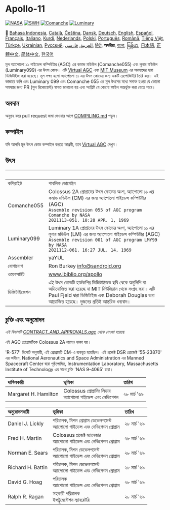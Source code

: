 # Apollo-11

[![NASA][1]][2]
[![SWH]][SWH_URL]
[![Comanche]][ComancheMilestone]
[![Luminary]][LuminaryMilestone]

🎌
[Bahasa Indonesia][ID],
[Català][CA],
[Čeština][CZ],
[Dansk][DA],
[Deutsch][DE],
[English][EN],
[Español][ES],
[Français][FR],
[Italiano][IT],
[Kurdi][KU],
[Nederlands][NL],
[Polski][PL],
[Português][PT_BR],
[Română][RO],
[Tiếng Việt][VI],
[Türkçe][TR],
[Ukrainian][UA],
[Русский][RU],
[العربية][AR],
[فارسی][FA],
[हिंदी][HI_IN],
**অসমীয়া**,
[বাংলা][BD_BN],
[မြန်မာ][MM],
[日本語][JA],
[正體中文][ZH_TW],
[简体中文][ZH_CN],
[한국어][KO_KR]

[AR]:README.ar.md
[AS_IN]:README.as_in.md
[BD_BN]:README.bd_bn.md
[CA]:README.ca.md
[CZ]:README.cz.md
[DA]:README.da.md
[DE]:README.de.md
[EN]:README.md
[ES]:README.es.md
[FA]:README.fa.md
[FR]:README.fr.md
[HI_IN]:README.hi_in.md
[ID]:README.id.md
[IT]:README.it.md
[JA]:README.ja.md
[KO_KR]:README.ko_kr.md
[KU]:README.ku.md
[MM]:README.mm.md
[PL]:README.pl.md
[PT_BR]:README.pt_br.md
[RO]:README.ro.md
[RU]:README.ru.md
[TR]:README.tr.md
[UA]:README.ua.md
[VI]:README.vi.md
[ZH_CN]:README.zh_cn.md
[ZH_TW]:README.zh_tw.md
[NL]:README.nl.md

মূল অ্যাপোলো ১১ গাইডেন্স কম্পিউটার (AGC) এর কমান্ড মডিউল (Comanche055) এবং লুনার মডিউল (Luminary099) এর উৎস কোড। এটি [Virtual AGC][3] এবং [MIT Museum][4] এর সদস্যদের দ্বারা ডিজিটাইজ করা হয়েছে। মূল লক্ষ্য হলো অ্যাপোলো ১১ এর উৎস কোডের জন্য একটি রেপোজিটরি তৈরি করা। এই ভান্ডারে কপি এবং Luminary 099 এবং Comanche 055 এর মূল উৎসের মধ্যে সনাক্ত হওয়া যে কোনো সমস্যার জন্য PR (পুল রিকোয়েস্ট) স্বাগত জানানো হয় এবং সংশ্লিষ্ট যে কোনো ফাইল অন্তর্ভুক্ত করা যেতে পারে।

## অবদান

অনুগ্রহ করে pull request জমা দেওয়ার আগে [COMPILING.md][7] পড়ুন।

## কম্পাইল

যদি আপনি মূল উৎস কোড কম্পাইল করতে আগ্রহী, তবে [Virtual AGC][8] দেখুন।

## উৎস

&nbsp;         | &nbsp;
:------------- | :-----
কপিরাইট       | পাবলিক ডোমেইন
Comanche055    | Colossus 2A প্রোগ্রামের উৎস কোডের অংশ, অ্যাপোলো ১১ এর কমান্ড মডিউল (CM) এর জন্য অ্যাপোলো গাইডেন্স কম্পিউটার (AGC)<br>`Assemble revision 055 of AGC program Comanche by NASA`<br>`2021113-051. 10:28 APR. 1, 1969`
Luminary099    | Luminary 1A প্রোগ্রামের উৎস কোডের অংশ, অ্যাপোলো ১১ এর লুনার মডিউল (LM) এর জন্য অ্যাপোলো গাইডেন্স কম্পিউটার (AGC)<br>`Assemble revision 001 of AGC program LMY99 by NASA`<br>`2021112-061. 16:27 JUL. 14, 1969`
Assembler      | yaYUL
যোগাযোগ        | Ron Burkey <info@sandroid.org>
ওয়েবসাইট       | www.ibiblio.org/apollo
ডিজিটাইজেশন     | এই উৎস কোডটি হার্ডকপির ডিজিটাইজড ছবি থেকে অনুলিপি বা অভিযোজিত করা হয়েছে যা MIT মিউজিয়াম থেকে সংগ্রহ করা। এটি Paul Fjeld দ্বারা ডিজিটাইজ এবং Deborah Douglas দ্বারা আয়োজিত হয়েছে। দুজনের প্রতিই আন্তরিক ধন্যবাদ।

## চুক্তি এবং অনুমোদন

*এই বিভাগটি [CONTRACT_AND_APPROVALS.agc] থেকে নেওয়া হয়েছে*

এই AGC প্রোগ্রামটিকে Colossus 2A নামেও ডাকা হয়।

'R-577' রিপোর্ট অনুযায়ী, এই প্রোগ্রামটি CM-এ ব্যবহৃত হয়েছিল। এই প্রজেক্ট DSR প্রোজেক্ট '55-23870' এর অধীনে, National Aeronautics and Space Administration এর Manned Spacecraft Center দ্বারা পৃষ্ঠপোষিত, Instrumentation Laboratory, Massachusetts Institute of Technology এর সাথে চুক্তি 'NAS 9-4065' দ্বারা।

দাখিলকারী             | ভূমিকা | তারিখ
:------------------- | :--- | :---
Margaret H. Hamilton | Colossus প্রোগ্রামিং লিডার<br>অ্যাপোলো গাইডেন্স এবং নেভিগেশন | ২৮ মার্চ '৬৯

অনুমোদনকারী          | ভূমিকা | তারিখ
:---------------- | :--- | :---
Daniel J. Lickly  | পরিচালক, মিশন প্রোগ্রাম ডেভেলপমেন্ট<br>অ্যাপোলো গাইডেন্স এবং নেভিগেশন প্রোগ্রাম | ২৮ মার্চ '৬৯
Fred H. Martin    | Colossus প্রজেক্ট ম্যানেজার<br>অ্যাপোলো গাইডেন্স এবং নেভিগেশন প্রোগ্রাম | ২৮ মার্চ '৬৯
Norman E. Sears   | পরিচালক, মিশন ডেভেলপমেন্ট<br>অ্যাপোলো গাইডেন্স এবং নেভিগেশন প্রোগ্রাম | ২৮ মার্চ '৬৯
Richard H. Battin | পরিচালক, মিশন ডেভেলপমেন্ট<br>অ্যাপোলো গাইডেন্স এবং নেভিগেশন প্রোগ্রাম | ২৮ মার্চ '৬৯
David G. Hoag     | পরিচালক<br>অ্যাপোলো গাইডেন্স এবং নেভিগেশন প্রোগ্রাম | ২৮ মার্চ '৬৯
Ralph R. Ragan    | সহকারী পরিচালক<br>ইন্সট্রুমেন্টেশন ল্যাবরেটরি | ২৮ মার্চ '৬৯

[CONTRACT_AND_APPROVALS.agc]:https://github.com/chrislgarry/Apollo-11/blob/master/Comanche055/CONTRACT_AND_APPROVALS.agc
[1]:https://flat.badgen.net/badge/NASA/Mission%20Overview/0B3D91
[2]:https://www.nasa.gov/mission_pages/apollo/missions/apollo11.html
[3]:http://www.ibiblio.org/apollo/
[4]:http://web.mit.edu/museum/
[5]:http://www.ibiblio.org/apollo/ScansForConversion/Luminary099/
[6]:http://www.ibiblio.org/apollo/ScansForConversion/Comanche055/
[7]:https://github.com/chrislgarry/Apollo-11/blob/master/CONTRIBUTING.md
[8]:https://github.com/rburkey2005/virtualagc
[SWH]:https://flat.badgen.net/badge/Software%20Heritage/Archive/0B3D91
[SWH_URL]:https://archive.softwareheritage.org/browse/origin/https://github.com/chrislgarry/Apollo-11/
[Comanche]:https://flat.badgen.net/github/milestones/chrislgarry/Apollo-11/1
[ComancheMilestone]:https://github.com/chrislgarry/Apollo-11/milestone/1
[Luminary]:https://flat.badgen.net/github/milestones/chrislgarry/Apollo-11/2
[LuminaryMilestone]:https://github.com/chrislgarry/Apollo-11/milestone/2
